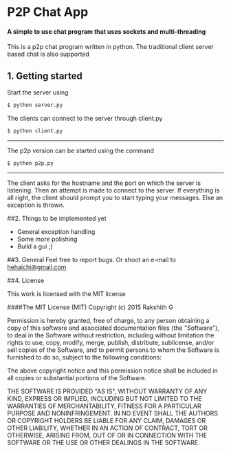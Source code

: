 # P2P Chat App
#### A simple to use chat program that uses sockets and multi-threading

This is a p2p chat program written in python. The traditional client server based chat is also supported
## 1. Getting started
Start the server using 
```sh
$ python server.py
````
The clients can connect to the server through client.py
```sh
$ python client.py
````
---
The p2p version can be started using the command
```sh
$ python p2p.py
````
----
The client asks for the hostname and the port on which the server is listening. Then an attempt is made to connect to the server. If everything is all right, the client should prompt you to start typing your messages. Else an exception is thrown.

##2. Things to be implemented yet
- General exception handling
- Some more polishing
- Build a gui ;)

##3. General
Feel free to report bugs. Or shoot an e-mail to hehaichi@gmail.com

##4. License

This work is licensed with the MIT license

####The MIT License (MIT)
Copyright (c) 2015 Rakshith G

Permission is hereby granted, free of charge, to any person obtaining a copy of this software and associated documentation files (the "Software"), to deal in the Software without restriction, including without limitation the rights to use, copy, modify, merge, publish, distribute, sublicense, and/or sell copies of the Software, and to permit persons to whom the Software is furnished to do so, subject to the following conditions:

The above copyright notice and this permission notice shall be included in all copies or substantial portions of the Software.

THE SOFTWARE IS PROVIDED "AS IS", WITHOUT WARRANTY OF ANY KIND, EXPRESS OR IMPLIED, INCLUDING BUT NOT LIMITED TO THE WARRANTIES OF MERCHANTABILITY, FITNESS FOR A PARTICULAR PURPOSE AND NONINFRINGEMENT. IN NO EVENT SHALL THE AUTHORS OR COPYRIGHT HOLDERS BE LIABLE FOR ANY CLAIM, DAMAGES OR OTHER LIABILITY, WHETHER IN AN ACTION OF CONTRACT, TORT OR OTHERWISE, ARISING FROM, OUT OF OR IN CONNECTION WITH THE SOFTWARE OR THE USE OR OTHER DEALINGS IN THE SOFTWARE.
